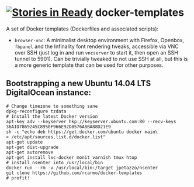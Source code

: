 [![Stories in Ready](https://badge.waffle.io/rcarmo/docker-templates.png?label=ready&title=Ready)](https://waffle.io/rcarmo/docker-templates)
docker-templates
================

A set of Docker templates (Dockerfiles and associated scripts):

* `browser-vnc`: A minimalist desktop environment with Firefox, Openbox, `fbpanel` and the Infinality font rendering tweaks, accessible via VNC over SSH (just log in and run `vncserver` to start it, then open an SSH tunnel to 5901). Can be trivially tweaked to not use SSH at all, but this is a more generic template that can be used for other purposes.


## Bootstrapping a new Ubuntu 14.04 LTS DigitalOcean instance:

```
# Change timezone to something sane
dpkg-reconfigure tzdata
# Install the latest Docker version
apt-key adv --keyserver hkp://keyserver.ubuntu.com:80 --recv-keys 36A1D7869245C8950F966E92D8576A8BA88D21E9
sh -c "echo deb https://get.docker.com/ubuntu docker main\
> /etc/apt/sources.list.d/docker.list"
apt-get update
apt-get dist-upgrade
apt-get autoremove
apt-get install lxc-docker monit varnish tmux htop
# install nsenter into /usr/local/bin
docker run --rm -v /usr/local/bin:/target jpetazzo/nsenter
git clone https://github.com/rcarmo/docker-templates
# profit!
```

